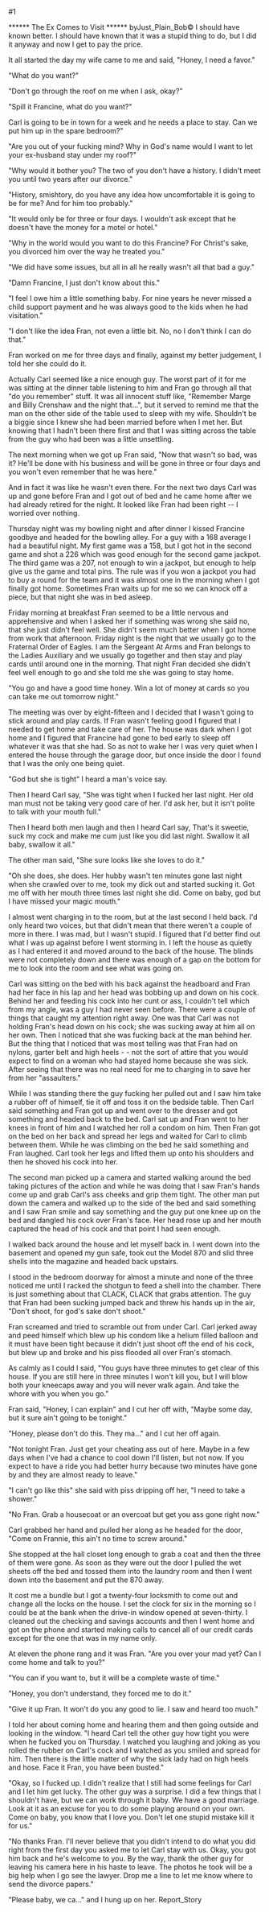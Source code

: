 #1 

 

 ****** The Ex Comes to Visit ****** byJust_Plain_Bob© I should have known better. I should have known that it was a stupid thing to do, but I did it anyway and now I get to pay the price. 

 It all started the day my wife came to me and said, "Honey, I need a favor." 

 "What do you want?" 

 "Don't go through the roof on me when I ask, okay?" 

 "Spill it Francine, what do you want?" 

 Carl is going to be in town for a week and he needs a place to stay. Can we put him up in the spare bedroom?" 

 "Are you out of your fucking mind? Why in God's name would I want to let your ex-husband stay under my roof?" 

 "Why would it bother you? The two of you don't have a history. I didn't meet you until two years after our divorce." 

 "History, smishtory, do you have any idea how uncomfortable it is going to be for me? And for him too probably." 

 "It would only be for three or four days. I wouldn't ask except that he doesn't have the money for a motel or hotel." 

 "Why in the world would you want to do this Francine? For Christ's sake, you divorced him over the way he treated you." 

 "We did have some issues, but all in all he really wasn't all that bad a guy." 

 "Damn Francine, I just don't know about this." 

 "I feel I owe him a little something baby. For nine years he never missed a child support payment and he was always good to the kids when he had visitation." 

 "I don't like the idea Fran, not even a little bit. No, no I don't think I can do that." 

 Fran worked on me for three days and finally, against my better judgement, I told her she could do it. 

 Actually Carl seemed like a nice enough guy. The worst part of it for me was sitting at the dinner table listening to him and Fran go through all that "do you remember" stuff. It was all innocent stuff like, "Remember Marge and Billy Crenshaw and the night that...", but it served to remind me that the man on the other side of the table used to sleep with my wife. Shouldn't be a biggie since I knew she had been married before when I met her. But knowing that I hadn't been there first and that I was sitting across the table from the guy who had been was a little unsettling. 

 The next morning when we got up Fran said, "Now that wasn't so bad, was it? He'll be done with his business and will be gone in three or four days and you won't even remember that he was here." 

 And in fact it was like he wasn't even there. For the next two days Carl was up and gone before Fran and I got out of bed and he came home after we had already retired for the night. It looked like Fran had been right -- I worried over nothing. 

 Thursday night was my bowling night and after dinner I kissed Francine goodbye and headed for the bowling alley. For a guy with a 168 average I had a beautiful night. My first game was a 158, but I got hot in the second game and shot a 226 which was good enough for the second game jackpot. The third game was a 207, not enough to win a jackpot, but enough to help give us the game and total pins. The rule was if you won a jackpot you had to buy a round for the team and it was almost one in the morning when I got finally got home. Sometimes Fran waits up for me so we can knock off a piece, but that night she was in bed asleep. 

 Friday morning at breakfast Fran seemed to be a little nervous and apprehensive and when I asked her if something was wrong she said no, that she just didn't feel well. She didn't seem much better when I got home from work that afternoon. Friday night is the night that we usually go to the Fraternal Order of Eagles. I am the Sergeant At Arms and Fran belongs to the Ladies Auxiliary and we usually go together and then stay and play cards until around one in the morning. That night Fran decided she didn't feel well enough to go and she told me she was going to stay home. 

 "You go and have a good time honey. Win a lot of money at cards so you can take me out tomorrow night." 

 The meeting was over by eight-fifteen and I decided that I wasn't going to stick around and play cards. If Fran wasn't feeling good I figured that I needed to get home and take care of her. The house was dark when I got home and I figured that Francine had gone to bed early to sleep off whatever it was that she had. So as not to wake her I was very quiet when I entered the house through the garage door, but once inside the door I found that I was the only one being quiet. 

 "God but she is tight" I heard a man's voice say. 

 Then I heard Carl say, "She was tight when I fucked her last night. Her old man must not be taking very good care of her. I'd ask her, but it isn't polite to talk with your mouth full." 

 Then I heard both men laugh and then I heard Carl say, That's it sweetie, suck my cock and make me cum just like you did last night. Swallow it all baby, swallow it all." 

 The other man said, "She sure looks like she loves to do it." 

 "Oh she does, she does. Her hubby wasn't ten minutes gone last night when she crawled over to me, took my dick out and started sucking it. Got me off with her mouth three times last night she did. Come on baby, god but I have missed your magic mouth." 

 I almost went charging in to the room, but at the last second I held back. I'd only heard two voices, but that didn't mean that there weren't a couple of more in there. I was mad, but I wasn't stupid. I figured that I'd better find out what I was up against before I went storming in. I left the house as quietly as I had entered it and moved around to the back of the house. The blinds were not completely down and there was enough of a gap on the bottom for me to look into the room and see what was going on. 

 Carl was sitting on the bed with his back against the headboard and Fran had her face in his lap and her head was bobbing up and down on his cock. Behind her and feeding his cock into her cunt or ass, I couldn't tell which from my angle, was a guy I had never seen before. There were a couple of things that caught my attention right away. One was that Carl was not holding Fran's head down on his cock; she was sucking away at him all on her own. Then I noticed that she was fucking back at the man behind her. But the thing that I noticed that was most telling was that Fran had on nylons, garter belt and high heels - - not the sort of attire that you would expect to find on a woman who had stayed home because she was sick. After seeing that there was no real need for me to charging in to save her from her "assaulters." 

 While I was standing there the guy fucking her pulled out and I saw him take a rubber off of himself, tie it off and toss it on the bedside table. Then Carl said something and Fran got up and went over to the dresser and got something and headed back to the bed. Carl sat up and Fran went to her knees in front of him and I watched her roll a condom on him. Then Fran got on the bed on her back and spread her legs and waited for Carl to climb between them. While he was climbing on the bed he said something and Fran laughed. Carl took her legs and lifted them up onto his shoulders and then he shoved his cock into her. 

 The second man picked up a camera and started walking around the bed taking pictures of the action and while he was doing that I saw Fran's hands come up and grab Carl's ass cheeks and grip them tight. The other man put down the camera and walked up to the side of the bed and said something and I saw Fran smile and say something and the guy put one knee up on the bed and dangled his cock over Fran's face. Her head rose up and her mouth captured the head of his cock and that point I had seen enough. 

 I walked back around the house and let myself back in. I went down into the basement and opened my gun safe, took out the Model 870 and slid three shells into the magazine and headed back upstairs. 

 I stood in the bedroom doorway for almost a minute and none of the three noticed me until I racked the shotgun to feed a shell into the chamber. There is just something about that CLACK, CLACK that grabs attention. The guy that Fran had been sucking jumped back and threw his hands up in the air, "Don't shoot, for god's sake don't shoot." 

 Fran screamed and tried to scramble out from under Carl. Carl jerked away and peed himself which blew up his condom like a helium filled balloon and it must have been tight because it didn't just shoot off the end of his cock, but blew up and broke and his piss flooded all over Fran's stomach. 

 As calmly as I could I said, "You guys have three minutes to get clear of this house. If you are still here in three minutes I won't kill you, but I will blow both your kneecaps away and you will never walk again. And take the whore with you when you go." 

 Fran said, "Honey, I can explain" and I cut her off with, "Maybe some day, but it sure ain't going to be tonight." 

 "Honey, please don't do this. They ma..." and I cut her off again. 

 "Not tonight Fran. Just get your cheating ass out of here. Maybe in a few days when I've had a chance to cool down I'll listen, but not now. If you expect to have a ride you had better hurry because two minutes have gone by and they are almost ready to leave." 

 "I can't go like this" she said with piss dripping off her, "I need to take a shower." 

 "No Fran. Grab a housecoat or an overcoat but get you ass gone right now." 

 Carl grabbed her hand and pulled her along as he headed for the door, "Come on Frannie, this ain't no time to screw around." 

 She stopped at the hall closet long enough to grab a coat and then the three of them were gone. As soon as they were out the door I pulled the wet sheets off the bed and tossed them into the laundry room and then I went down into the basement and put the 870 away. 

 It cost me a bundle but I got a twenty-four locksmith to come out and change all the locks on the house. I set the clock for six in the morning so I could be at the bank when the drive-in window opened at seven-thirty. I cleaned out the checking and savings accounts and then I went home and got on the phone and started making calls to cancel all of our credit cards except for the one that was in my name only. 

 At eleven the phone rang and it was Fran. "Are you over your mad yet? Can I come home and talk to you?" 

 "You can if you want to, but it will be a complete waste of time." 

 "Honey, you don't understand, they forced me to do it." 

 "Give it up Fran. It won't do you any good to lie. I saw and heard too much." 

 I told her about coming home and hearing them and then going outside and looking in the window. "I heard Carl tell the other guy how tight you were when he fucked you on Thursday. I watched you laughing and joking as you rolled the rubber on Carl's cock and I watched as you smiled and spread for him. Then there is the little matter of why the sick lady had on high heels and hose. Face it Fran, you have been busted." 

 "Okay, so I fucked up. I didn't realize that I still had some feelings for Carl and I let him get lucky. The other guy was a surprise. I did a few things that I shouldn't have, but we can work through it baby. We have a good marriage. Look at it as an excuse for you to do some playing around on your own. Come on baby, you know that I love you. Don't let one stupid mistake kill it for us." 

 "No thanks Fran. I'll never believe that you didn't intend to do what you did right from the first day you asked me to let Carl stay with us. Okay, you got him back and he's welcome to you. By the way, thank the other guy for leaving his camera here in his haste to leave. The photos he took will be a big help when I go see the lawyer. Drop me a line to let me know where to send the divorce papers." 

 "Please baby, we ca..." and I hung up on her. Report_Story 